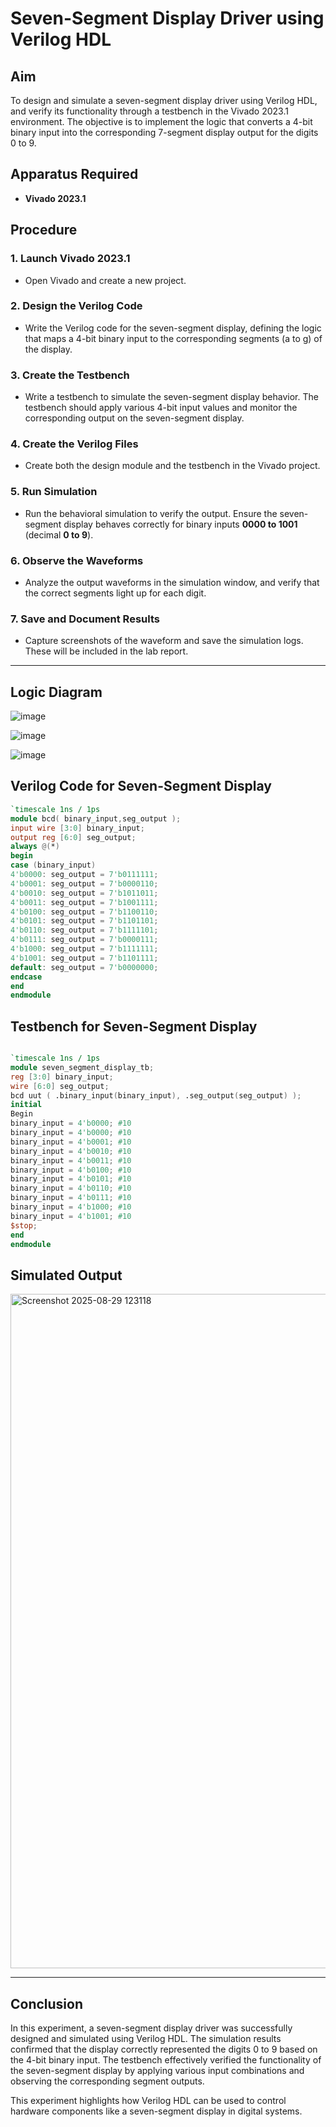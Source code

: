 # Seven-Segment Display Driver using Verilog HDL

## Aim  
To design and simulate a seven-segment display driver using Verilog HDL, and verify its functionality through a testbench in the Vivado 2023.1 environment. The objective is to implement the logic that converts a 4-bit binary input into the corresponding 7-segment display output for the digits 0 to 9.

## Apparatus Required  
- **Vivado 2023.1**  

## Procedure  

### 1. Launch Vivado 2023.1  
- Open Vivado and create a new project.  

### 2. Design the Verilog Code  
- Write the Verilog code for the seven-segment display, defining the logic that maps a 4-bit binary input to the corresponding segments (a to g) of the display.  

### 3. Create the Testbench  
- Write a testbench to simulate the seven-segment display behavior. The testbench should apply various 4-bit input values and monitor the corresponding output on the seven-segment display.  

### 4. Create the Verilog Files  
- Create both the design module and the testbench in the Vivado project.  

### 5. Run Simulation  
- Run the behavioral simulation to verify the output. Ensure the seven-segment display behaves correctly for binary inputs **0000 to 1001** (decimal **0 to 9**).  

### 6. Observe the Waveforms  
- Analyze the output waveforms in the simulation window, and verify that the correct segments light up for each digit.  

### 7. Save and Document Results  
- Capture screenshots of the waveform and save the simulation logs. These will be included in the lab report.  

---
## Logic Diagram

![image](https://github.com/user-attachments/assets/e561cdb5-b1b0-42d0-94f5-e1efaec9704c)

![image](https://github.com/user-attachments/assets/dc32254e-f88d-471a-a2ba-e4ec5eb3fc11)

![image](https://github.com/user-attachments/assets/a8a8921e-0a37-4697-86d8-0c43cd8aef5a)

## Verilog Code for Seven-Segment Display  

```verilog
`timescale 1ns / 1ps
module bcd( binary_input,seg_output );
input wire [3:0] binary_input;
output reg [6:0] seg_output;
always @(*)
begin
case (binary_input)
4'b0000: seg_output = 7'b0111111;
4'b0001: seg_output = 7'b0000110;
4'b0010: seg_output = 7'b1011011;
4'b0011: seg_output = 7'b1001111;
4'b0100: seg_output = 7'b1100110;
4'b0101: seg_output = 7'b1101101;
4'b0110: seg_output = 7'b1111101;
4'b0111: seg_output = 7'b0000111;
4'b1000: seg_output = 7'b1111111;
4'b1001: seg_output = 7'b1101111;
default: seg_output = 7'b0000000;
endcase
end
endmodule
```
## Testbench for Seven-Segment Display
```verilog

`timescale 1ns / 1ps
module seven_segment_display_tb;
reg [3:0] binary_input;
wire [6:0] seg_output;
bcd uut ( .binary_input(binary_input), .seg_output(seg_output) );
initial
Begin
binary_input = 4'b0000; #10
binary_input = 4'b0000; #10
binary_input = 4'b0001; #10
binary_input = 4'b0010; #10
binary_input = 4'b0011; #10
binary_input = 4'b0100; #10
binary_input = 4'b0101; #10
binary_input = 4'b0110; #10
binary_input = 4'b0111; #10
binary_input = 4'b1000; #10
binary_input = 4'b1001; #10
$stop;
end
endmodule
```
## Simulated Output

<img width="1919" height="1079" alt="Screenshot 2025-08-29 123118" src="https://github.com/user-attachments/assets/ab712af3-5e14-4a76-ba75-0aa5b1155be7" />


---

## Conclusion
In this experiment, a seven-segment display driver was successfully designed and simulated using Verilog HDL. The simulation results confirmed that the display correctly represented the digits 0 to 9 based on the 4-bit binary input. The testbench effectively verified the functionality of the seven-segment display by applying various input combinations and observing the corresponding segment outputs.

This experiment highlights how Verilog HDL can be used to control hardware components like a seven-segment display in digital systems.
